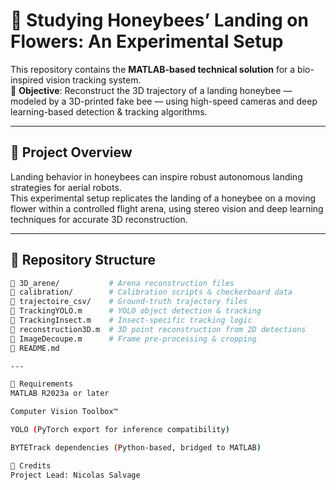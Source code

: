 # 🐝 Studying Honeybees’ Landing on Flowers: An Experimental Setup

This repository contains the **MATLAB-based technical solution** for a bio-inspired vision tracking system.  
🎯 **Objective**: Reconstruct the 3D trajectory of a landing honeybee — modeled by a 3D-printed fake bee — using high-speed cameras and deep learning-based detection & tracking algorithms.

---

## 🚀 Project Overview

Landing behavior in honeybees can inspire robust autonomous landing strategies for aerial robots.  
This experimental setup replicates the landing of a honeybee on a moving flower within a controlled flight arena, using stereo vision and deep learning techniques for accurate 3D reconstruction.

---

## 📂 Repository Structure

```bash
📁 3D_arene/           # Arena reconstruction files
📁 calibration/        # Calibration scripts & checkerboard data
📁 trajectoire_csv/    # Ground-truth trajectory files
📄 TrackingYOLO.m      # YOLO object detection & tracking
📄 TrackingInsect.m    # Insect-specific tracking logic
📄 reconstruction3D.m  # 3D point reconstruction from 2D detections
📄 ImageDecoupe.m      # Frame pre-processing & cropping
📄 README.md

---

🧰 Requirements
MATLAB R2023a or later

Computer Vision Toolbox™

YOLO (PyTorch export for inference compatibility)

BYTETrack dependencies (Python-based, bridged to MATLAB)

👤 Credits
Project Lead: Nicolas Salvage

